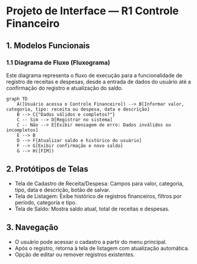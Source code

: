 # Projeto de Interface — R1 Controle Financeiro

## 1. Modelos Funcionais

### 1.1 Diagrama de Fluxo (Fluxograma)

Este diagrama representa o fluxo de execução para a funcionalidade de registro de receitas e despesas, desde a entrada de dados do usuário até a confirmação do registro e atualização do saldo.

```mermaid
graph TD
    A([Usuário acessa o Controle Financeiro]) --> B[Informar valor, categoria, tipo: receita ou despesa, data e descrição]
    B --> C{"Dados válidos e completos?"}
    C -- Sim --> D[Registrar no sistema]
    C -- Não --> E[Exibir mensagem de erro: Dados inválidos ou incompletos]
    E --> B
    D --> F[Atualizar saldo e histórico do usuário]
    F --> G[Exibir confirmação e novo saldo]
    G --> H([FIM])
```

## 2. Protótipos de Telas

- Tela de Cadastro de Receita/Despesa: Campos para valor, categoria, tipo, data e descrição, botão de salvar.
- Tela de Listagem: Exibe histórico de registros financeiros, filtros por período, categoria e tipo.
- Tela de Saldo: Mostra saldo atual, total de receitas e despesas.

## 3. Navegação

- O usuário pode acessar o cadastro a partir do menu principal.
- Após o registro, retorna à tela de listagem com atualização automática.
- Opção de editar ou remover registros existentes.
